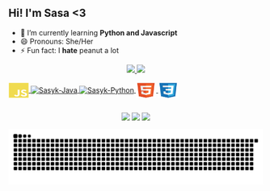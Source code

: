 
## Hi! I'm Sasa <3



- 🌱 I’m currently learning **Python and Javascript** 
- 😄 Pronouns: She/Her
- ⚡ Fun fact: I **hate** peanut a lot

<div align="center">
  <a href="https://github.com/Sasyk8">
  <img height="150em" src="https://github-readme-stats.vercel.app/api?username=Sasyk8&show_icons=true&theme=dracula&include_all_commits=true&count_private=true"/>
  <img height="150em" src="https://github-readme-stats.vercel.app/api/top-langs/?username=Sasyk8&layout=compact&langs_count=7&theme=dracula"/>
</div>

  <div style="display: inline_block"><br>
  <img align="center" alt="Sasyk-Js" height="30" width="40" src="https://raw.githubusercontent.com/devicons/devicon/master/icons/javascript/javascript-plain.svg">
  <img align="center" alt="Sasyk-Java" height="30" width="40" <img src="https://cdn.jsdelivr.net/gh/devicons/devicon/icons/java/java-original.svg">
  <img align="center" alt="Sasyk-Python" height="30" width="40" <img src="https://cdn.jsdelivr.net/gh/devicons/devicon/icons/python/python-plain.svg">
  <img align="center" alt="Sasyk-HTML" height="30" width="40" src="https://raw.githubusercontent.com/devicons/devicon/master/icons/html5/html5-original.svg">
  <img align="center" alt="Sasyk-CSS" height="30" width="40" src="https://raw.githubusercontent.com/devicons/devicon/master/icons/css3/css3-original.svg">
</div>
  
 ##
  
  <div align="center"> 
  <a href="https://www.instagram.com/s.asa.x/ target="_blank"><img src="https://img.shields.io/badge/-Instagram-%23E4405F?style=for-the-badge&logo=instagram&logoColor=white" target="_blank"></a> 
  <a href = "mailto:sabrinaresoares9@gmail.com"><img src="https://img.shields.io/badge/-Gmail-%23333?style=for-the-badge&logo=gmail&logoColor=white" target="_blank"></a>
  <a href="https://www.linkedin.com/in/sabrina-soares-18935623b/" target="_blank"><img src="https://img.shields.io/badge/-LinkedIn-%230077B5?style=for-the-badge&logo=linkedin&logoColor=white" target="_blank"></a> 
 
  ![Snake animation](https://github.com/Sasyk8/Sasyk8/blob/output/github-contribution-grid-snake.svg)
 
</div>

